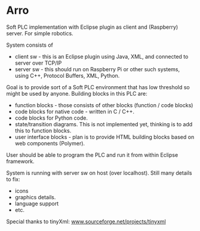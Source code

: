 # Arro
Soft PLC implementation with Eclipse plugin as client and (Raspberry) server. For simple robotics.

System consists of
- client sw - this is an Eclipse plugin using Java, XML, and connected to server over TCP/IP
- server sw - this should run on Raspberry Pi or other such systems, using C++, Protocol Buffers, XML, Python.

Goal is to provide sort of a Soft PLC environment that has low threshold so might be used by anyone. Building blocks in this PLC are:
- function blocks - those consists of other blocks (function / code blocks)
- code blocks for native code - written in C / C++.
- code blocks for Python code.
- state/transition diagrams. This is not implemented yet, thinking is to add this to function blocks.
- user interface blocks - plan is to provide HTML building blocks based on web components (Polymer).

User should be able to program the PLC and run it from within Eclipse framework.


System is running with server sw on host (over localhost). Still many details to fix:
- icons
- graphics details.
- language support
- etc.


Special thanks to tinyXml:
www.sourceforge.net/projects/tinyxml


